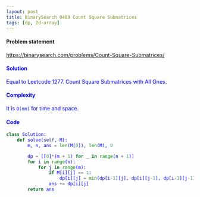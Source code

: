 ```yaml
---
layout: post
title: BinarySearch 0489 Count Square Submatrices
tags: [dp, 2d-array]
---
```


#### Problem statement

<a href="https://binarysearch.com/problems/Count-Square-Submatrices/"> <font color = blue>https://binarysearch.com/problems/Count-Square-Submatrices/

#### Solution
Equal to Leetcode 1277. Count Square Submatrices with All Ones.

#### Complexity
It is `O(nm)` for time and space.

#### Code
```python
class Solution:
    def solve(self, M):
        m, n, ans = len(M[0]), len(M), 0

        dp = [[0]*(m + 1) for _ in range(n + 1)]
        for i in range(n):
            for j in range(m):
                if M[i][j] == 1:
                    dp[i][j] = min(dp[i-1][j], dp[i][j-1], dp[i-1][j-1]) + 1
                ans += dp[i][j]         
        return ans  
```
